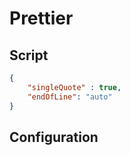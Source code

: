 Prettier
========

Script
------

```json
{    
    "singleQuote" : true,
    "endOfLine": "auto"
}
```

Configuration
-------------

